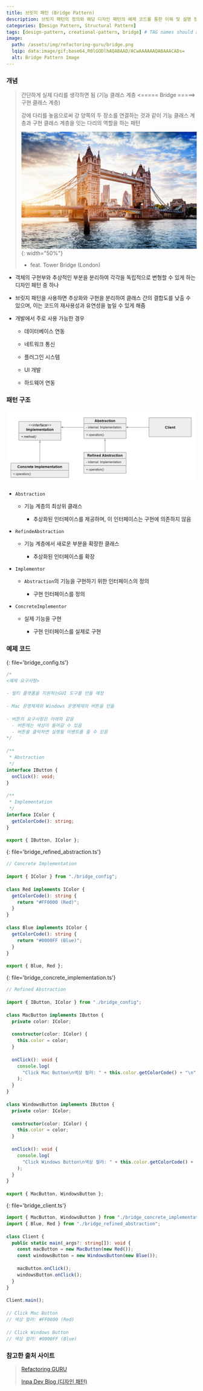 ```yaml
---
title: 브릿지 패턴 (Bridge Pattern)
description: 브릿지 패턴의 정의와 해당 디자인 패턴의 예제 코드를 통한 이해 및 설명 정리
categories: [Design Pattern, Structural Pattern]
tags: [design-pattern, creational-pattern, bridge] # TAG names should always be lowercase
image:
  path: /assets/img/refactoring-guru/bridge.png
  lqip: data:image/gif;base64,R0lGODlhAQABAAD/ACwAAAAAAQABAAACADs=
  alt: Bridge Pattern Image
---
```


### 개념

> 간단하게 실제 다리를 생각하면 됨 (기능 클래스 계층 <===== Bridge =====> 구현 클래스 계층)
>
> 강에 다리를 놓음으로써 강 양쪽의 두 장소를 연결하는 것과 같이 기능 클래스 계층과 구현 클래스 계층을 잇는 다리의 역할을 하는 패턴
>
> ![adapter_example](/assets/img/example/bridge_example.jpeg){: width="50%"}
>
> - feat. Tower Bridge (London)

- 객체의 구현부와 추상적인 부분을 분리하여 각각을 독립적으로 변형할 수 있게 하는 디자인 패턴 중 하나

- 브릿지 패턴을 사용하면 추상화와 구현을 분리하여 클래스 간의 결합도를 낮출 수 있으며, 이는 코드의 재사용성과 유연성을 높일 수 있게 해줌

- 개발에서 주로 사용 가능한 경우

  - 데이터베이스 연동

  - 네트워크 통신

  - 플러그인 시스템

  - UI 개발

  - 하드웨어 연동

### 패턴 구조

![composite_example](/assets/img/structure/bridge.png)

- `Abstraction`

  - 기능 계층의 최상위 클래스

    - 추상화된 인터페이스를 제공하며, 이 인터페이스는 구현에 의존하지 않음

- `RefindeAbstraction`

  - 기능 계층에서 새로운 부분을 확장한 클래스

    - 추상화된 인터페이스를 확장

- `Implementor`

  - `Abstraction`의 기능을 구현하기 위한 인터페이스의 정의

    - 구현 인터페이스를 정의

- `ConcreteImplementor`

  - 실제 기능을 구현

    - 구현 인터페이스를 실제로 구현

### 예제 코드

{: file='bridge_config.ts'}

```ts
/*
<예제 요구사항>

- 멀티 플랫폼을 지원하는GUI 도구를 만들 예정

- Mac 운영체제와 Windows 운영체제의 버튼을 만듦

- 버튼의 요구사항은 아래와 같음
  - 버튼에는 색상이 들어갈 수 있음
  - 버튼을 클릭하면 실행될 이벤트를 줄 수 있음
*/

/**
 * Abstraction
 */
interface IButton {
  onClick(): void;
}

/**
 * Implementation
 */
interface IColor {
  getColorCode(): string;
}

export { IButton, IColor };
```

{: file='bridge_refined_abstraction.ts'}

```ts
// Concrete Implementation

import { IColor } from "./bridge_config";

class Red implements IColor {
  getColorCode(): string {
    return "#FF0000 (Red)";
  }
}

class Blue implements IColor {
  getColorCode(): string {
    return "#0000FF (Blue)";
  }
}

export { Blue, Red };
```

{: file='bridge_concrete_implementation.ts'}

```ts
// Refined Abstraction

import { IButton, IColor } from "./bridge_config";

class MacButton implements IButton {
  private color: IColor;

  constructor(color: IColor) {
    this.color = color;
  }

  onClick(): void {
    console.log(
      "Click Mac Button\n색상 컬러: " + this.color.getColorCode() + "\n"
    );
  }
}

class WindowsButton implements IButton {
  private color: IColor;

  constructor(color: IColor) {
    this.color = color;
  }

  onClick(): void {
    console.log(
      "Click Windows Button\n색상 컬러: " + this.color.getColorCode() + "\n"
    );
  }
}

export { MacButton, WindowsButton };
```

{: file='bridge_client.ts'}

```ts
import { MacButton, WindowsButton } from "./bridge_concrete_implementation";
import { Blue, Red } from "./bridge_refined_abstraction";

class Client {
  public static main(_args?: string[]): void {
    const macButton = new MacButton(new Red());
    const windowsButton = new WindowsButton(new Blue());

    macButton.onClick();
    windowsButton.onClick();
  }
}

Client.main();

// Click Mac Button
// 색상 컬러: #FF0000 (Red)

// Click Windows Button
// 색상 컬러: #0000FF (Blue)
```

### 참고한 출처 사이트

> [Refactoring GURU](https://refactoring.guru/ko/design-patterns)
>
> [Inpa Dev Blog (디자인 패턴)](https://inpa.tistory.com/category/%EB%94%94%EC%9E%90%EC%9D%B8%20%ED%8C%A8%ED%84%B4)
